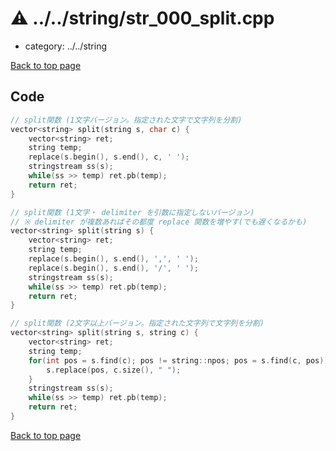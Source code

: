 <!-- mathjax config similar to math.stackexchange -->
<script type="text/javascript" async
  src="https://cdnjs.cloudflare.com/ajax/libs/mathjax/2.7.5/MathJax.js?config=TeX-MML-AM_CHTML">
</script>
<script type="text/x-mathjax-config">
  MathJax.Hub.Config({
    TeX: { equationNumbers: { autoNumber: "AMS" }},
    tex2jax: {
      inlineMath: [ ['$','$'] ],
      processEscapes: true
    },
    "HTML-CSS": { matchFontHeight: false },
    displayAlign: "left",
    displayIndent: "2em"
  });
</script>

<script type="text/javascript" src="https://cdnjs.cloudflare.com/ajax/libs/jquery/3.4.1/jquery.min.js"></script>
<script type="text/javascript" src="../../assets/js/balloons.js"></script>
<script type="text/javascript" src="../../assets/js/copy-button.js"></script>
<link rel="stylesheet" href="../../assets/css/copy-button.css" />


# :warning: ../../string/str_000_split.cpp
* category: ../../string


[Back to top page](../../index.html)



## Code
```cpp
// split関数 (1文字バージョン。指定された文字で文字列を分割)
vector<string> split(string s, char c) {
    vector<string> ret;
    string temp;
    replace(s.begin(), s.end(), c, ' ');
    stringstream ss(s);
    while(ss >> temp) ret.pb(temp);
    return ret;
}

// split関数 (1文字・ delimiter を引数に指定しないバージョン)
// ※ delimiter が複数あればその都度 replace 関数を増やす(でも遅くなるかも)
vector<string> split(string s) {
    vector<string> ret;
    string temp;
    replace(s.begin(), s.end(), ',', ' ');
    replace(s.begin(), s.end(), '/', ' ');
    stringstream ss(s);
    while(ss >> temp) ret.pb(temp);
    return ret;
}

// split関数 (2文字以上バージョン。指定された文字列で文字列を分割)
vector<string> split(string s, string c) {
    vector<string> ret;
    string temp;
    for(int pos = s.find(c); pos != string::npos; pos = s.find(c, pos)) {
        s.replace(pos, c.size(), " ");
    }
    stringstream ss(s);
    while(ss >> temp) ret.pb(temp);
    return ret;
}
```

[Back to top page](../../index.html)


